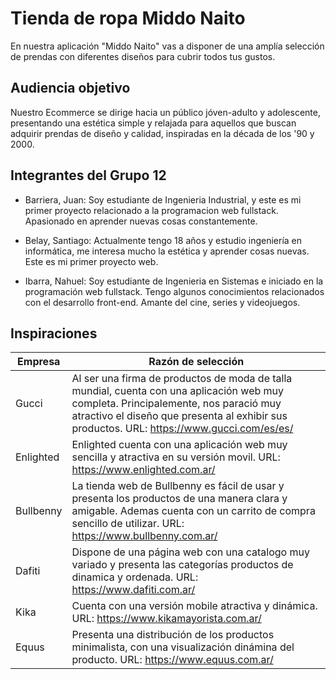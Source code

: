 # Tienda de ropa Middo Naito

En nuestra aplicación "Middo Naito" vas a disponer de una amplía selección de prendas con diferentes diseños para cubrir todos tus gustos.

## Audiencia objetivo

Nuestro Ecommerce se dirige hacia un público jóven-adulto y adolescente, presentando una estética simple y relajada para aquellos que buscan adquirir prendas de diseño y calidad, inspiradas en la década de los '90 y  2000.

## Integrantes del Grupo 12

- Barriera, Juan: Soy estudiante de Ingenieria Industrial, y este es mi primer proyecto relacionado a la programacion web fullstack. Apasionado en aprender nuevas cosas constantemente.



- Belay, Santiago: Actualmente tengo 18 años y estudio ingeniería en informática, me interesa mucho la estética y aprender cosas nuevas. Este es mi primer proyecto web.



- Ibarra, Nahuel: Soy estudiante de Ingenieria en Sistemas e iniciado en la programación web fullstack.  Tengo algunos conocimientos relacionados con el desarrollo front-end. Amante del cine, series y videojuegos.


## Inspiraciones


 Empresa    | Razón de selección
----------- | -----------
 Gucci      | Al ser una firma de productos de moda de talla mundial, cuenta con una aplicación web muy completa. Principalemente, nos paració muy atractivo el diseño que presenta al exhibir sus productos. URL: https://www.gucci.com/es/es/
 Enlighted  | Enlighted cuenta con una aplicación web muy sencilla y atractiva en su versión movil. URL: https://www.enlighted.com.ar/
 Bullbenny  | La tienda web de Bullbenny es fácil de usar y presenta los productos de una manera clara y amigable. Ademas cuenta con un carrito de compra sencillo de utilizar. URL: https://www.bullbenny.com.ar/
 Dafiti     | Dispone de una página web con una catalogo muy variado y presenta las categorías productos de dinamica y ordenada. URL: https://www.dafiti.com.ar/
 Kika       | Cuenta con una versión mobile atractiva y dinámica. URL: https://www.kikamayorista.com.ar/
 Equus      | Presenta una distribución de los productos minimalista, con una visualización dinámina del producto. URL: https://www.equus.com.ar/
